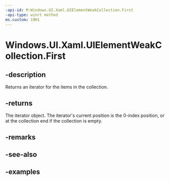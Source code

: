 ```yaml
---
-api-id: M:Windows.UI.Xaml.UIElementWeakCollection.First
-api-type: winrt method
ms.custom: 19H1
---
```


<!-- Method syntax.
public IIterator<UIElement> UIElementWeakCollection.First()
-->

# Windows.UI.Xaml.UIElementWeakCollection.First

## -description

Returns an iterator for the items in the collection.



## -returns

The iterator object. The iterator's current position is the 0-index position, or at the collection end if the collection is empty.

## -remarks

## -see-also

## -examples

